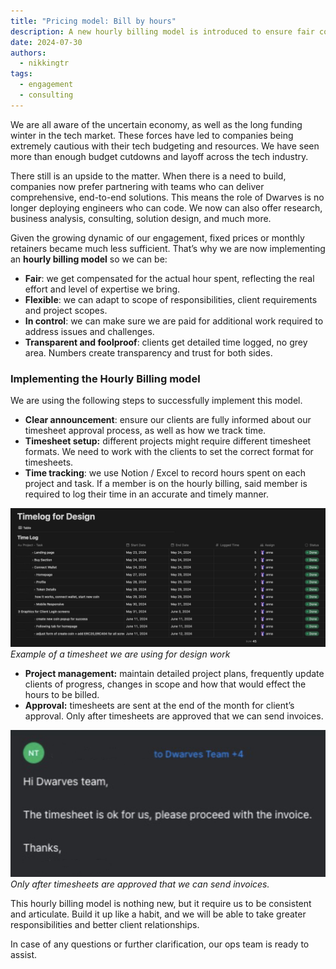 ```yaml
---
title: "Pricing model: Bill by hours"
description: A new hourly billing model is introduced to ensure fair compensation for effort, flexibility in project scope, control over additional work, and transparency with clients.
date: 2024-07-30
authors:
  - nikkingtr
tags:
  - engagement
  - consulting
---
```


We are all aware of the uncertain economy, as well as the long funding winter in the tech market. These forces have led to companies being extremely cautious with their tech budgeting and resources. We have seen more than enough budget cutdowns and layoff across the tech industry.

There still is an upside to the matter. When there is a need to build, companies now prefer partnering with teams who can deliver comprehensive, end-to-end solutions. This means the role of Dwarves is no longer deploying engineers who can code. We now can also offer research, business analysis, consulting, solution design, and much more.

Given the growing dynamic of our engagement, fixed prices or monthly retainers became much less sufficient. That’s why we are now implementing an **hourly billing model** so we can be:

- **Fair**: we get compensated for the actual hour spent, reflecting the real effort and level of expertise we bring.
- **Flexible**: we can adapt to scope of responsibilities, client requirements and project scopes.
- **In control**: we can make sure we are paid for additional work required to address issues and challenges.
- **Transparent and foolproof**: clients get detailed time logged, no grey area. Numbers create transparency and trust for both sides.

### Implementing the Hourly Billing model

We are using the following steps to successfully implement this model.

- **Clear announcement**: ensure our clients are fully informed about our timesheet approval process, as well as how we track time.
- **Timesheet setup:** different projects might require different timesheet formats. We need to work with the clients to set the correct format for timesheets.
- **Time tracking**: we use Notion / Excel to record hours spent on each project and task. If a member is on the hourly billing, said member is required to log their time in an accurate and timely manner.

![](assets/time-log-for-design.png)
_Example of a timesheet we are using for design work_

- **Project management:** maintain detailed project plans, frequently update clients of progress, changes in scope and how that would effect the hours to be billed.
- **Approval:** timesheets are sent at the end of the month for client’s approval. Only after timesheets are approved that we can send invoices.

![](assets/email-for-approval.png)
_Only after timesheets are approved that we can send invoices._

This hourly billing model is nothing new, but it require us to be consistent and articulate. Build it up like a habit, and we will be able to take greater responsibilities and better client relationships.

In case of any questions or further clarification, our ops team is ready to assist.
